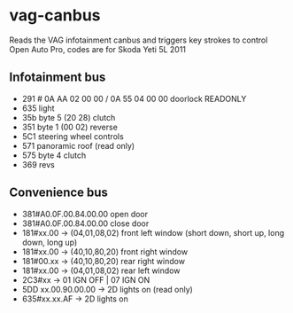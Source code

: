 # vag-canbus
Reads the VAG infotainment canbus and triggers key strokes to control Open Auto Pro, codes are for Skoda Yeti 5L 2011

## Infotainment bus
* 291 # 0A AA 02 00 00 / 0A 55 04 00 00 doorlock READONLY
* 635 light
* 35b byte 5 (20 28) clutch
* 351 byte 1 (00 02) reverse
* 5C1 steering wheel controls
* 571 panoramic roof (read only) 
* 575 byte 4 clutch
* 369 revs

## Convenience bus
* 381#A0.0F.00.84.00.00 open door
* 381#A0.0F.00.84.00.00 close door
* 181#xx.00 -> (04,01,08,02) front left window (short down, short up, long down, long up)
* 181#xx.00 -> (40,10,80,20) front right window
* 181#00.xx -> (40,10,80,20) rear right window
* 181#xx.00 -> (04,01,08,02) rear left window
* 2C3#xx -> 01 IGN OFF | 07 IGN ON
* 5DD xx.00.90.00.00 -> 2D lights on (read only)
* 635#xx.xx.AF -> 2D lights on
